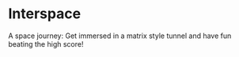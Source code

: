 # Interspace
 A space journey: Get immersed in a matrix style tunnel and have fun beating the high score!
